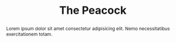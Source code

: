 ---
title: 'The Peacock'
altTitle: 'The Peacock'
url: '/cafes/the-peacock/'
abstract: 'Lorem ipsum dolor sit amet consectetur adipisicing elit. Nemo necessitatibus exercitationem totam.'
rating: 4.74
type: 'cafe'
locationId: 'sunderland'
amenities:
  - title: 'Speciality Coffee'
    unique: true
  - title: 'Unique Decor'
    unique: true
  - title: 'Catering'
openingsTimes:
  - day: 'Monday'
    from: '9:00'
    to: '16:00'
  - day: 'Tuesday'
    from: '9:00'
    to: '16:00'
  - day: 'Wednesday'
    from: '9:00'
    to: '16:00'
  - day: 'Thursday'
    from: '9:00'
    to: '16:00'
  - day: 'Friday'
    from: '9:00'
    to: '16:00'
  - day: 'Saturday'
    from: '9:00'
    to: '16:00'
  - day: 'Sunday'
    from: '9:00'
    to: '16:00'
address: '287 High St W, Sunderland SR1 3ES'
images:
  thumbnail: 
    src: '/images/cafes/fallback.jpeg'
    alt: 'Cafe Fallback Image'
  gallery:
    - src: '/images/cafes/fallback.jpeg'
      alt: 'Cafe Fallback Image'
    - src: '/images/cafes/fallback.jpeg'
      alt: 'Cafe Fallback Image'
    - src: '/images/cafes/fallback.jpeg'
      alt: 'Cafe Fallback Image'
    - src: '/images/cafes/fallback.jpeg'
      alt: 'Cafe Fallback Image'
    - src: '/images/cafes/fallback.jpeg'
      alt: 'Cafe Fallback Image'
    - src: '/images/cafes/fallback.jpeg'
      alt: 'Cafe Fallback Image'
    - src: '/images/cafes/fallback.jpeg'
      alt: 'Cafe Fallback Image'
    - src: '/images/cafes/fallback.jpeg'
      alt: 'Cafe Fallback Image'
    - src: '/images/cafes/fallback.jpeg'
      alt: 'Cafe Fallback Image'
    - src: '/images/cafes/fallback.jpeg'
      alt: 'Cafe Fallback Image'
head:
  title: 'The Peacock : Cafés : Explore Cafes and Coffee Blends in Sunderland'
  meta:
    - name: 'keywords'
      content: 'café finder, coffee shop locator, café reviews, café events, café news, speciality coffee, café blog, coffee culture'
    - name: 'robots'
      content: 'index, follow'
    - name: 'author'
      content: 'Chris Prusakiewicz with ChatGPT'
    - name: 'copyright'
      content: '© 2023 The Coffee Detectives'
---
